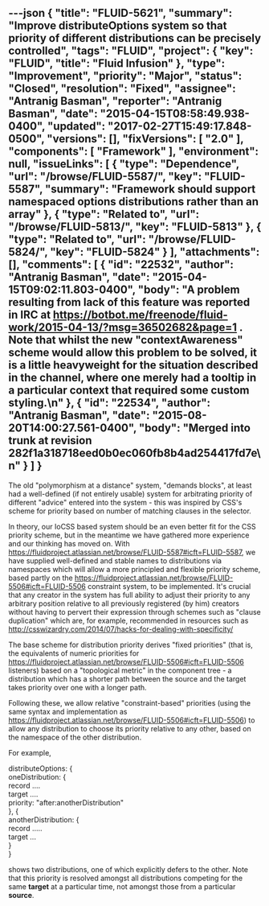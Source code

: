 ---json
{
  "title": "FLUID-5621",
  "summary": "Improve distributeOptions system so that priority of different distributions can be precisely controlled",
  "tags": "FLUID",
  "project": {
    "key": "FLUID",
    "title": "Fluid Infusion"
  },
  "type": "Improvement",
  "priority": "Major",
  "status": "Closed",
  "resolution": "Fixed",
  "assignee": "Antranig Basman",
  "reporter": "Antranig Basman",
  "date": "2015-04-15T08:58:49.938-0400",
  "updated": "2017-02-27T15:49:17.848-0500",
  "versions": [],
  "fixVersions": [
    "2.0"
  ],
  "components": [
    "Framework"
  ],
  "environment": null,
  "issueLinks": [
    {
      "type": "Dependence",
      "url": "/browse/FLUID-5587/",
      "key": "FLUID-5587",
      "summary": "Framework should support namespaced options distributions rather than an array"
    },
    {
      "type": "Related to",
      "url": "/browse/FLUID-5813/",
      "key": "FLUID-5813"
    },
    {
      "type": "Related to",
      "url": "/browse/FLUID-5824/",
      "key": "FLUID-5824"
    }
  ],
  "attachments": [],
  "comments": [
    {
      "id": "22532",
      "author": "Antranig Basman",
      "date": "2015-04-15T09:02:11.803-0400",
      "body": "A problem resulting from lack of this feature was reported in IRC at <https://botbot.me/freenode/fluid-work/2015-04-13/?msg=36502682&page=1> . Note that whilst the new \"contextAwareness\" scheme would allow this problem to be solved, it is a little heavyweight for the situation described in the channel, where one merely had a tooltip in a particular context that required some custom styling.\n"
    },
    {
      "id": "22534",
      "author": "Antranig Basman",
      "date": "2015-08-20T14:00:27.561-0400",
      "body": "Merged into trunk at revision 282f1a318718eed0b0ec060fb8b4ad254417fd7e\n"
    }
  ]
}
---
The old "polymorphism at a distance" system, "demands blocks", at least had a well-defined (if not entirely usable) system for arbitrating priority of different "advice" entered into the system - this was inspired by CSS's scheme for priority based on number of matching clauses in the selector.

In theory, our IoCSS based system should be an even better fit for the CSS priority scheme, but in the meantime we have gathered more experience and our thinking has moved on. With <https://fluidproject.atlassian.net/browse/FLUID-5587#icft=FLUID-5587>, we have supplied well-defined and stable names to distributions via namespaces which will allow a more principled and flexible priority scheme, based partly on the <https://fluidproject.atlassian.net/browse/FLUID-5506#icft=FLUID-5506> constraint system, to be implemented. It's crucial that any creator in the system has full ability to adjust their priority to any arbitrary position relative to all previously registered (by him) creators without having to pervert their expression through schemes such as "clause duplication" which are, for example, recommended in resources such as <http://csswizardry.com/2014/07/hacks-for-dealing-with-specificity/>&#x20;

The base scheme for distribution priority derives "fixed priorities" (that is, the equivalents of numeric priorities for <https://fluidproject.atlassian.net/browse/FLUID-5506#icft=FLUID-5506> listeners) based on a "topological metric" in the component tree - a distribution which has a shorter path between the source and the target takes priority over one with a longer path.

Following these, we allow relative "constraint-based" priorities (using the same syntax and implementation as <https://fluidproject.atlassian.net/browse/FLUID-5506#icft=FLUID-5506>) to allow any distribution to choose its priority relative to any other, based on the namespace of the other distribution.

For example,

distributeOptions: {\
oneDistribution: {\
record ....\
target ....\
priority: "after:anotherDistribution"\
}, {\
anotherDistribution: {\
record .....\
target ...\
}\
}

shows two distributions, one of which explicitly defers to the other. Note that this priority is resolved amongst all distributions competing for the same **target** at a particular time, not amongst those from a particular **source**.

        